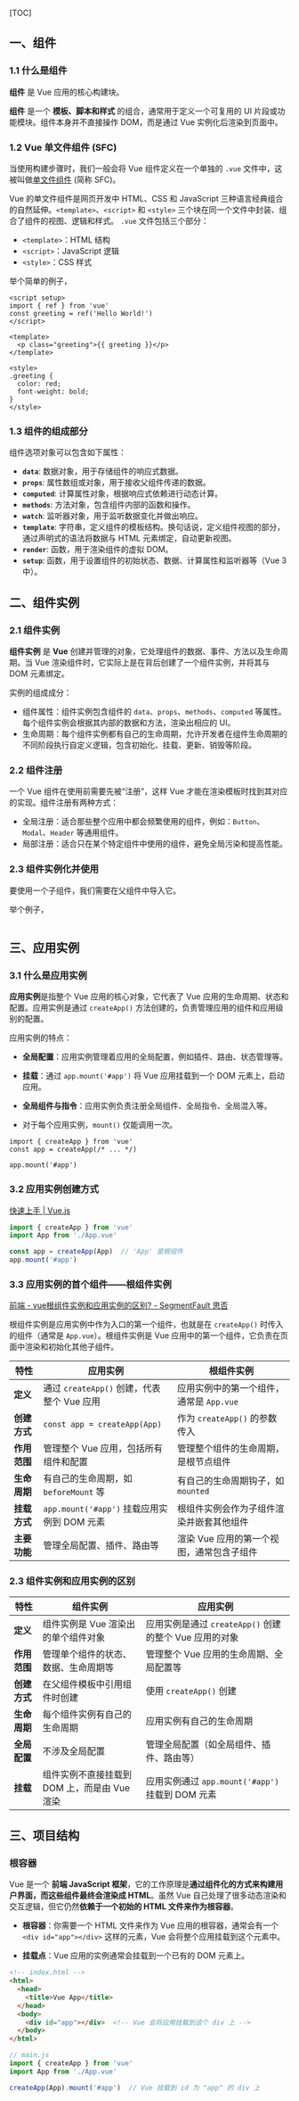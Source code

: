 [TOC]

## 一、组件

### 1.1 什么是组件

**组件** 是 Vue 应用的核心构建块。

**组件** 是一个 **模板、脚本和样式** 的组合，通常用于定义一个可复用的 UI 片段或功能模块。组件本身并不直接操作 DOM，而是通过 Vue 实例化后渲染到页面中。





### 1.2 Vue 单文件组件 (SFC)

当使用构建步骤时，我们一般会将 Vue 组件定义在一个单独的 `.vue` 文件中，这被叫做[单文件组件](https://cn.vuejs.org/guide/scaling-up/sfc.html) (简称 SFC)。

Vue 的单文件组件是网页开发中 HTML、CSS 和 JavaScript 三种语言经典组合的自然延伸。`<template>`、`<script>` 和 `<style>` 三个块在同一个文件中封装、组合了组件的视图、逻辑和样式。 `.vue` 文件包括三个部分：

- `<template>`：HTML 结构
- `<script>`：JavaScript 逻辑
- `<style>`：CSS 样式

> 

举个简单的例子，

```vue
<script setup>
import { ref } from 'vue'
const greeting = ref('Hello World!')
</script>

<template>
  <p class="greeting">{{ greeting }}</p>
</template>

<style>
.greeting {
  color: red;
  font-weight: bold;
}
</style>
```







### 1.3 组件的组成部分

组件选项对象可以包含如下属性：

- **`data`**: 数据对象，用于存储组件的响应式数据。
- **`props`**: 属性数组或对象，用于接收父组件传递的数据。
- **`computed`**: 计算属性对象，根据响应式依赖进行动态计算。
- **`methods`**: 方法对象，包含组件内部的函数和操作。
- **`watch`**: 监听器对象，用于监听数据变化并做出响应。
- **`template`**: 字符串，定义组件的模板结构。换句话说，定义组件视图的部分，通过声明式的语法将数据与 HTML 元素绑定，自动更新视图。
- **`render`**: 函数，用于渲染组件的虚拟 DOM。
- **`setup`**: 函数，用于设置组件的初始状态、数据、计算属性和监听器等（Vue 3 中）。



## 二、组件实例

### 2.1 组件实例

**组件实例** 是 **Vue** 创建并管理的对象，它处理组件的数据、事件、方法以及生命周期。当 Vue 渲染组件时，它实际上是在背后创建了一个组件实例，并将其与 DOM 元素绑定。

实例的组成成分：

- 组件属性：组件实例包含组件的 `data`、`props`、`methods`、`computed` 等属性。每个组件实例会根据其内部的数据和方法，渲染出相应的 UI。
- 生命周期：每个组件实例都有自己的生命周期，允许开发者在组件生命周期的不同阶段执行自定义逻辑，包含初始化、挂载、更新、销毁等阶段。





### 2.2 组件注册

一个 Vue 组件在使用前需要先被“注册”，这样 Vue 才能在渲染模板时找到其对应的实现。组件注册有两种方式：

- 全局注册：适合那些整个应用中都会频繁使用的组件，例如：`Button`、`Modal`、`Header` 等通用组件。
- 局部注册：适合只在某个特定组件中使用的组件，避免全局污染和提高性能。





### 2.3 组件实例化并使用

要使用一个子组件，我们需要在父组件中导入它。

举个例子，

```

```











## 三、应用实例

### 3.1 什么是应用实例

**应用实例**是指整个 Vue 应用的核心对象，它代表了 Vue 应用的生命周期、状态和配置。应用实例是通过 `createApp()` 方法创建的，负责管理应用的组件和应用级别的配置。

应用实例的特点：

- **全局配置**：应用实例管理着应用的全局配置，例如插件、路由、状态管理等。
- **挂载**：通过 `app.mount('#app')` 将 Vue 应用挂载到一个 DOM 元素上，启动应用。
- **全局组件与指令**：应用实例负责注册全局组件、全局指令、全局混入等。

- 对于每个应用实例，`mount()` 仅能调用一次。

```
import { createApp } from 'vue'
const app = createApp(/* ... */)

app.mount('#app')
```





### 3.2 应用实例创建方式

[快速上手 | Vue.js](https://cn.vuejs.org/guide/quick-start.html#creating-a-vue-application)

```javascript
import { createApp } from 'vue'
import App from './App.vue'

const app = createApp(App)  // 'App' 是根组件
app.mount('#app')
```



### 3.3 应用实例的首个组件——根组件实例

[前端 - vue根组件实例和应用实例的区别? - SegmentFault 思否](https://segmentfault.com/q/1010000044062263)

根组件实例是应用实例中作为入口的第一个组件，也就是在 `createApp()` 时传入的组件（通常是 `App.vue`）。根组件实例是 Vue 应用中的第一个组件，它负责在页面中渲染和初始化其他子组件。

| 特性         | 应用实例                                    | 根组件实例                                |
| ------------ | ------------------------------------------- | ----------------------------------------- |
| **定义**     | 通过 `createApp()` 创建，代表整个 Vue 应用  | 应用实例中的第一个组件，通常是 `App.vue`  |
| **创建方式** | `const app = createApp(App)`                | 作为 `createApp()` 的参数传入             |
| **作用范围** | 管理整个 Vue 应用，包括所有组件和配置       | 管理整个组件的生命周期，是根节点组件      |
| **生命周期** | 有自己的生命周期，如 `beforeMount` 等       | 有自己的生命周期钩子，如 `mounted`        |
| **挂载方式** | `app.mount('#app')` 挂载应用实例到 DOM 元素 | 根组件实例会作为子组件渲染并嵌套其他组件  |
| **主要功能** | 管理全局配置、插件、路由等                  | 渲染 Vue 应用的第一个视图，通常包含子组件 |





### 2.3 组件实例和应用实例的区别

| 特性         | 组件实例                                     | 应用实例                                               |
| ------------ | -------------------------------------------- | ------------------------------------------------------ |
| **定义**     | 组件实例是 Vue 渲染出的单个组件对象          | 应用实例是通过 `createApp()` 创建的整个 Vue 应用的对象 |
| **作用范围** | 管理单个组件的状态、数据、生命周期等         | 管理整个 Vue 应用的生命周期、全局配置等                |
| **创建方式** | 在父组件模板中引用组件时创建                 | 使用 `createApp()` 创建                                |
| **生命周期** | 每个组件实例有自己的生命周期                 | 应用实例有自己的生命周期                               |
| **全局配置** | 不涉及全局配置                               | 管理全局配置（如全局组件、插件、路由等）               |
| **挂载**     | 组件实例不直接挂载到 DOM 上，而是由 Vue 渲染 | 应用实例通过 `app.mount('#app')` 挂载到 DOM 元素       |







## 三、项目结构

### 根容器

Vue 是一个 **前端 JavaScript 框架**，它的工作原理是**通过组件化的方式来构建用户界面，而这些组件最终会渲染成 HTML**。虽然 Vue 自己处理了很多动态渲染和交互逻辑，但它仍然**依赖于一个初始的 HTML 文件来作为根容器**。

- **根容器**：你需要一个 HTML 文件来作为 Vue 应用的根容器，通常会有一个 `<div id="app"></div>` 这样的元素，Vue 会将整个应用挂载到这个元素中。

- **挂载点**：Vue 应用的实例通常会挂载到一个已有的 DOM 元素上。

```html
<!-- index.html -->
<html>
  <head>
    <title>Vue App</title>
  </head>
  <body>
    <div id="app"></div>  <!-- Vue 会将应用挂载到这个 div 上 -->
  </body>
</html>
```



```javascript
// main.js
import { createApp } from 'vue'
import App from './App.vue'

createApp(App).mount('#app')  // Vue 挂载到 id 为 "app" 的 div 上
```

